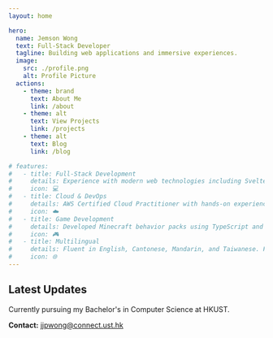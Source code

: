 ```yaml
---
layout: home

hero:
  name: Jemson Wong
  text: Full-Stack Developer
  tagline: Building web applications and immersive experiences.
  image:
    src: ./profile.png
    alt: Profile Picture
  actions:
    - theme: brand
      text: About Me
      link: /about
    - theme: alt
      text: View Projects
      link: /projects
    - theme: alt
      text: Blog
      link: /blog

# features:
#   - title: Full-Stack Development
#     details: Experience with modern web technologies including SvelteKit, Next.js, React, and NestJS. Built platforms handling 137+ monthly logs with PocketBase and SQLite.
#     icon: 💻
#   - title: Cloud & DevOps
#     details: AWS Certified Cloud Practitioner with hands-on experience in ELK Stack, Jenkins, and cloud infrastructure for enterprise applications.
#     icon: ☁️
#   - title: Game Development
#     details: Developed Minecraft behavior packs using TypeScript and JavaScript, implementing OOP principles and modular architecture for esports platforms.
#     icon: 🎮
#   - title: Multilingual
#     details: Fluent in English, Cantonese, Mandarin, and Taiwanese. Fast learner with 130 WPM English typing speed.
#     icon: 🌐
---
```


## Latest Updates

Currently pursuing my Bachelor's in Computer Science at HKUST.

**Contact:** jjpwong@connect.ust.hk
